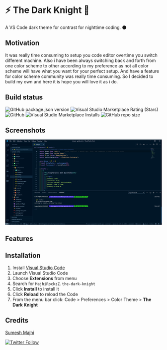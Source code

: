 # ⚡ The Dark Knight 🦇

A VS Code dark theme for contrast for nighttime coding. 🌑

## Motivation

It was really time consuming to setup you code editor overtime you switch different machine. Also i have been always switching back and forth from one color scheme to other according to my preference as not all color scheme will have what you want for your perfect setup. And have a feature for color scheme community was really time consuming. So I decided to build my own and here it is hope you will love it as i do.

## Build status

![GitHub package.json version](https://img.shields.io/github/package-json/v/MajhiRockzZ/the-dark-knight)
![Visual Studio Marketplace Rating (Stars)](https://img.shields.io/visual-studio-marketplace/stars/MajhiRockzZ.the-dark-knight)
![GitHub](https://img.shields.io/github/license/MajhiRockzZ/the-dark-knight)
![Visual Studio Marketplace Installs](https://img.shields.io/visual-studio-marketplace/i/MajhiRockzZ.the-dark-knight)
![GitHub repo size](https://img.shields.io/github/repo-size/MajhiRockzZ/the-dark-knight)

## Screenshots

![The Dark Knight Screenshot](./assets/Screenshot.png)

## Features

## Installation

1. Install [Visual Studio Code](https://code.visualstudio.com/)
2. Launch Visual Studio Code
3. Choose **Extensions** from menu
4. Search for `MajhiRockzZ.the-dark-knight`
5. Click **Install** to install it
6. Click **Reload** to reload the Code
7. From the menu bar click: Code > Preferences > Color Theme > **The Dark Knight**

## Credits

[Sumesh Majhi](https://github.com/MajhiRockzZ)

[![Twitter Follow](https://img.shields.io/twitter/follow/MajhiRockzZ?style=social)](https://twitter.com/MajhiRockzZ)